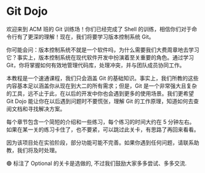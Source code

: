 # Git Dojo

欢迎来到 ACM 班的 Git 训练场！你们已经完成了 Shell 的训练，相信你们对于命令行有了更深的理解！现在，我们将要学习版本控制系统 Git。

你可能会问：版本控制系统不就是一个软件吗，为什么需要我们大费周章地去学习它？事实上，版本控制系统在现代软件开发中扮演着至关重要的角色。通过学习 Git，你将掌握如何有效地管理代码库，处理冲突，并与团队成员协同工作。

本教程是一个速通课程，我们只会涵盖 Git 的基础知识。事实上，我们所教的这些内容基本足以涵盖你从现在到大二的所有需求；但是，Git 是一个非常强大且复杂的工具，远不止于此，在以后的开发中你也会遇到更多的使用场景。我们更希望 Git Dojo 能让你在以后遇到问题时不要慌张，理解 Git 的工作原理，知道如何去查阅文档和寻找解决方案。

每个章节包含一个简短的介绍和一些练习，每个练习的时间大约在 5 分钟左右。如果在某一关的练习卡住了，也不要紧，可以跳过此关卡，有思路了再回来看看。

因为该项目处在实验阶段，部分功能可能不完善。如果你遇到任何问题，请联系助教，我们将及时处理。

🟢 标注了 Optional 的关卡是选做的, 不过我们鼓励大家多多尝试、多多交流.
